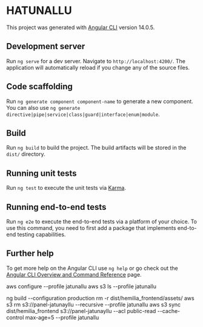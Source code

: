 # HATUNALLU

This project was generated with [Angular CLI](https://github.com/angular/angular-cli) version 14.0.5.

## Development server

Run `ng serve` for a dev server. Navigate to `http://localhost:4200/`. The application will automatically reload if you change any of the source files.

## Code scaffolding

Run `ng generate component component-name` to generate a new component. You can also use `ng generate directive|pipe|service|class|guard|interface|enum|module`.

## Build

Run `ng build` to build the project. The build artifacts will be stored in the `dist/` directory.

## Running unit tests

Run `ng test` to execute the unit tests via [Karma](https://karma-runner.github.io).

## Running end-to-end tests

Run `ng e2e` to execute the end-to-end tests via a platform of your choice. To use this command, you need to first add a package that implements end-to-end testing capabilities.

## Further help

To get more help on the Angular CLI use `ng help` or go check out the [Angular CLI Overview and Command Reference](https://angular.io/cli) page.

aws configure --profile jatunallu
aws s3 ls --profile jatunallu

ng build --configuration production
rm -r dist/hemilia_frontend/assets/
aws s3 rm s3://panel-jatunayllu --recursive --profile jatunallu
aws s3 sync dist/hemilia_frontend s3://panel-jatunayllu --acl public-read --cache-control max-age=5 --profile jatunallu
